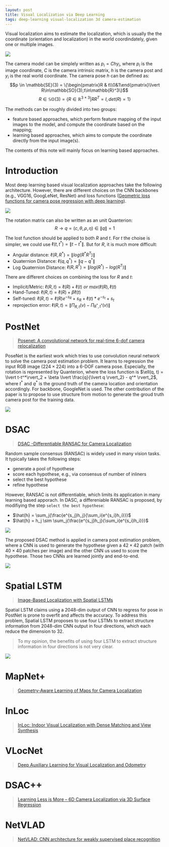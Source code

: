 ```yaml
---
layout: post
title: Visual Localization via Deep Learning
tags: deep-learning visual-localization 3d camera-estimation
---
```


Visual localization aims to estimate the localization, which is usually the the coordinate (orientation and localization) in the world coordindately, given one or multiple images. 

![](http://www.ok.sc.e.titech.ac.jp/INLOC/materials/teaser4-crop.jpg)

The camera model can be simplely written as $p_i = C h y_i$,
where $p_i$ is the image coordinate, $C$ is the camera intrinsic matrix, $h$ is the camera post and $y_i$ is the real world coordinate. The camera pose $h$ can be defined as:
$$p \in \mathbb{SE}(3) = \{\begin{pmatrix}R & t\\0&1\end{pmatrix}\lvert R\in\mathbb{SO}(3),t\in\mathbb{R}^3\}$$
$$R\in\mathbb{SO}(3)=\{R\in\mathbb{R}^{3\times 3}\lvert RR^T = I,det(R)=1\}$$

The methods can be roughly divided into two groups:
- feature based approaches, which perform feature mapping of the input images to the model, and compute the coordinate based on the mapping;
- learning based approaches, which aims to compute the coordinate directly from the input image(s).

The contents of this note will mainly focus on learning based approaches.

# Introduction

Most deep learning based visual localization approaches take the following architecture. However, there are different choices on the CNN backbones (e.g., VGG16, GoogLeNet, ResNet) and loss functions ([Geometric loss functions for camera pose regression with deep learning](https://arxiv.org/pdf/1704.00390.pdf)).

![](https://encrypted-tbn0.gstatic.com/images?q=tbn:ANd9GcS8dyeYLzXUd6EVZU3ypuQVqT1KDDYWhRfvD5Qvih3L_SPDKpaT)

The rotation matrix can also be written as an unit Quanterion:
$$R\to q=(c,\theta,\rho,\eta)\in\lVert q\rVert=1$$

The lost function should be applied to both $R$ and $t$. For $t$ the choise is simpler, we could use $\ell(t,t^*)=\lVert t - t^*\rVert$. But for $R$, it is much more difficult:
- Angular distance: $\ell(R,R^*)=\lVert log(R^*R^T)\rVert$
- Quaternion Distance: $\ell(q,q^*)=\lVert q - q^*\rVert$
- Log Quaternion Distance: $\ell(R,R^*)=\lVert log(R^*) - log(R^T)\rVert$

There are different choices on combining the loss for $R$ and $t$:
- Implicit/Metric: $\ell(R, t) = \ell(R) + \ell(t)\ or\ max(\ell(R), \ell(t)$
- Hand-Tuned: $\ell(R, t) = \ell(R) + \beta\ell(t)$
- Self-tuned: $\ell(R, t) = \ell(R)e^{-s_R} + s_R + \ell(t)*e^{-s_t} + s_t$
- reprojection error: $\ell(R, t) = \lVert\Pi_{R,t}(v)-\Pi_{R^*,t^*}(v)\rVert$

# PostNet

> [Posenet: A convolutional network for real-time 6-dof camera relocalization](https://www.cv-foundation.org/openaccess/content_iccv_2015/papers/Kendall_PoseNet_A_Convolutional_ICCV_2015_paper.pdf)

PoseNet is the earliest work which tries to use convolution neural network to solve the camera post estimation problem. It learns to regression the input RGB image ($224\times224$) into a 6-DOF camera pose. Especially, the rotation is represented by Quanterion, where the loss function is $\ell(q, t) = \lvert t-t^*\rvert_2 + \beta \lvert \frac{q}{\lvert q \rvert_2} - q^* \rvert_2$, where $t^*$ and $q^*$ is the ground truth of the camera location and orientation accordingly. For backbone, GoogleNet is used. The other contribution of the paper is to propose to use structure from motion to generate the groud truth camera post for the training data.

![](https://ai2-s2-public.s3.amazonaws.com/figures/2017-08-08/307d322d6a296305c6a0896c5566217a0d448d21/5-Figure4-1.png)

# DSAC

> [DSAC -Differentiable RANSAC for Camera Localization](https://arxiv.org/pdf/1611.05705)

Random sample consensus (RANSAC) is widely used in many vision tasks. It typically takes the following steps:
- generate a pool of hypothese
- score each hypothese, e.g., via consensus of number of inliners
- select the best hypothese
- refine hypothese

However, RANSAC is not differentiable, which limits its application in many learning based apporach. In DASC, a differeniable RANSAC is proposed, by modifiying the step `select the best hypothese`:
- $\hat{h} = \sum_j{\frac{e^{s_j}h_j}{\sum_i{e^{s_i}h_i}}}$
- $\hat{h} = h_j \sim \sum_j{\frac{e^{s_j}h_j}{\sum_i{e^{s_i}h_i}}}$

![](https://ai2-s2-public.s3.amazonaws.com/figures/2017-08-08/a793a603a8f301dadd91b9ada95b6fb71aa89b55/4-Figure1-1.png)

The proposed DSAC method is applied in camera post estimation problem, where a CNN is used to generate the hypothese given a $42\times42$ patch (with $40\times40$ patches per image) and the other CNN us used to score the hypothese. Those two CNNs are learned jointly and end-to-end.

![](https://ai2-s2-public.s3.amazonaws.com/figures/2017-08-08/a793a603a8f301dadd91b9ada95b6fb71aa89b55/6-Figure2-1.png)

# Spatial LSTM

> [Image-Based Localization with Spatial LSTMs](https://arxiv.org/pdf/1611.07890.pdf)

Spatial LSTM claims using a $2048$-dim output of CNN to regress for pose in PostNet is prone to overfit and affects the accuracy. To address this problem, Spatial LSTM proposes to use four LSTMs to extract structure information from $2048$-dim CNN output in four directions, which each reduce the dimension to $32$.

> To my opinion, the benefits of using four LSTM to extract structure information in four directions is not very clear.

![](https://ai2-s2-public.s3.amazonaws.com/figures/2017-08-08/f6dd8c7e8d38b7a315417fbe57d20111d7b84a16/4-Figure2-1.png)

# MapNet+

> [Geometry-Aware Learning of Maps for Camera Localization](https://arxiv.org/pdf/1712.03342)

# InLoc

> [InLoc: Indoor Visual Localization with Dense Matching and View Synthesis](https://arxiv.org/pdf/1803.10368)

# VLocNet

> [Deep Auxiliary Learning for Visual Localization and Odometry](https://arxiv.org/pdf/1803.03642)

# DSAC++

> [Learning Less is More – 6D Camera Localization via 3D Surface Regression](https://arxiv.org/pdf/1711.10228)

# NetVLAD

> [NetVLAD: CNN architecture for weakly supervised place recognition](https://www.di.ens.fr/willow/research/netvlad/)
